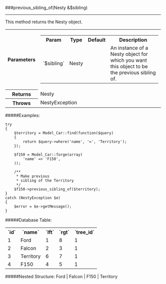 ###previous_sibling_of(Nesty &amp;$sibling)

----------

This method returns the Nesty object.

<table>
	<tr>
		<th>Parameters</th>
		<td>
			<table class="parameters">
				<tr>
					<th>Param</th>
					<th>Type</th>
					<th>Default</th>
					<th>Description</th>
				</tr>
				<tr>
					<td>`$sibling`</td>
					<td>Nesty</td>
					<td></td>
					<td>An instance of a Nesty object for which you want this object to be the previous sibling of.</td>
				</tr>
			</table>
		</td>
	</tr>
	<tr>
		<th>Returns</th>
		<td>Nesty</td>
	</tr>
	<tr>
		<th>Throws</th>
		<td>NestyException</td>
	</tr>
</table>

#####Examples:

	try
	{
		$territory = Model_Car::find(function($query)
		{
			return $query->where('name', '=', 'Territory');
		});

		$f150 = Model_Car::forge(array(
			'name' => 'F150',
		));

		/**
		 * Make previous
		 * sibling of the Territory
		 */
		$f150->previous_sibling_of($territory);
	}
	catch (NestyException $e)
	{
		$error = $e->getMessage();
	}

#####Database Table:

<table>
	<tr>
		<th>`id`</th>
		<th>`name`</th>
		<th>`lft`</th>
		<th>`rgt`</th>
		<th>`tree_id`</th>
	</tr>
	<tr>
		<td>1</td>
		<td>Ford</td>
		<td>1</td>
		<td>8</td>
		<td>1</td>
	</tr>
	<tr>
		<td>2</td>
		<td>Falcon</td>
		<td>2</td>
		<td>3</td>
		<td>1</td>
	</tr>
	<tr>
		<td>3</td>
		<td>Territory</td>
		<td>6</td>
		<td>7</td>
		<td>1</td>
	</tr>
	<tr>
		<td>4</td>
		<td>F150</td>
		<td>4</td>
		<td>5</td>
		<td>1</td>
	</tr>
</table>

#####Nested Structure:
	Ford
	|   Falcon
	|   F150
	|   Territory
